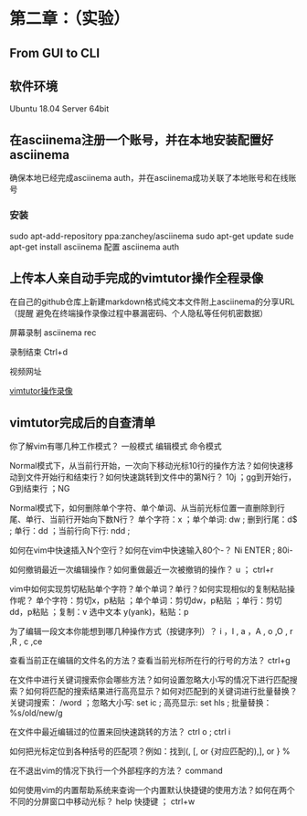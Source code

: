 # 第二章：（实验）
## From GUI to CLI

## 软件环境
 Ubuntu 18.04 Server 64bit

## 在asciinema注册一个账号，并在本地安装配置好asciinema
 确保本地已经完成asciinema auth，并在asciinema成功关联了本地账号和在线账号
### 安装
 sudo apt-add-repository ppa:zanchey/asciinema
 sudo apt-get update
 sude apt-get install asciinema
 配置
 asciinema auth

## 上传本人亲自动手完成的vimtutor操作全程录像
 在自己的github仓库上新建markdown格式纯文本文件附上asciinema的分享URL
 （提醒 避免在终端操作录像过程中暴漏密码、个人隐私等任何机密数据）

 屏幕录制
  asciinema rec

  录制结束
  Ctrl+d

  视频网址

  [vimtutor操作录像](https://asciinema.org/a/L4GW8PZgUD02sy2pRvl0jGR4t)
 
## vimtutor完成后的自查清单
你了解vim有哪几种工作模式？
 一般模式
 编辑模式
 命令模式

Normal模式下，从当前行开始，一次向下移动光标10行的操作方法？如何快速移动到文件开始行和结束行？如何快速跳转到文件中的第N行？
 10j ；gg到开始行，G到结束行 ；NG

Normal模式下，如何删除单个字符、单个单词、从当前光标位置一直删除到行尾、单行、当前行开始向下数N行？
 单个字符：x ；单个单词: dw ; 删到行尾：d$ ; 单行：dd ；当前行向下行:  ndd ;

如何在vim中快速插入N个空行？如何在vim中快速输入80个-？
 Ni ENTER ; 80i-

如何撤销最近一次编辑操作？如何重做最近一次被撤销的操作？
 u ； ctrl+r

vim中如何实现剪切粘贴单个字符？单个单词？单行？如何实现相似的复制粘贴操作呢？
 单个字符：剪切x，p粘贴 ；单个单词：剪切dw，p粘贴 ；单行：剪切dd，p粘贴 ；复制：v 选中文本 y(yank)，粘贴：p

为了编辑一段文本你能想到哪几种操作方式（按键序列）？
 i ，I , a ，A , o ,O , r ,R , c ,ce

查看当前正在编辑的文件名的方法？查看当前光标所在行的行号的方法？
 ctrl+g 

在文件中进行关键词搜索你会哪些方法？如何设置忽略大小写的情况下进行匹配搜索？如何将匹配的搜索结果进行高亮显示？如何对匹配到的关键词进行批量替换？
 关键词搜索： /word  ；忽略大小写: set ic ; 高亮显示: set hls  ;  批量替换： %s/old/new/g

在文件中最近编辑过的位置来回快速跳转的方法？
 ctrl o ; ctrl i

如何把光标定位到各种括号的匹配项？例如：找到(, [, or {对应匹配的),], or }
 %

在不退出vim的情况下执行一个外部程序的方法？
 command

如何使用vim的内置帮助系统来查询一个内置默认快捷键的使用方法？如何在两个不同的分屏窗口中移动光标？
 help  快捷键  ； ctrl+w